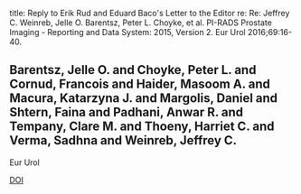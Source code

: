 title: Reply to Erik Rud and Eduard Baco's Letter to the Editor re: Re: Jeffrey C. Weinreb, Jelle O. Barentsz, Peter L. Choyke, et al. PI-RADS Prostate Imaging - Reporting and Data System: 2015, Version 2. Eur Urol 2016;69:16-40.

## Barentsz, Jelle O. and Choyke, Peter L. and Cornud, Francois and Haider, Masoom A. and Macura, Katarzyna J. and Margolis, Daniel and Shtern, Faina and Padhani, Anwar R. and Tempany, Clare M. and Thoeny, Harriet C. and Verma, Sadhna and Weinreb, Jeffrey C.
Eur Urol

<a href="https://doi.org/10.1016/j.eururo.2016.04.016">DOI</a>

